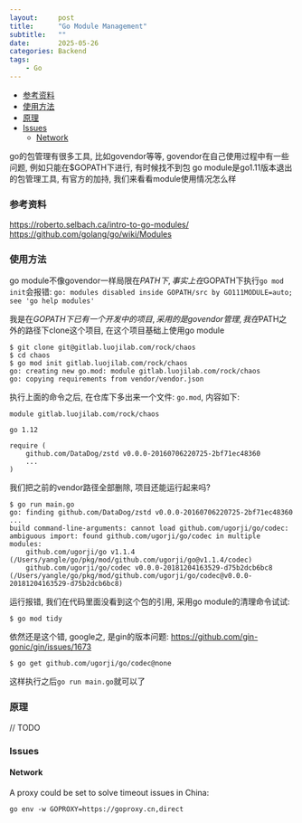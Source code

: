 ```yaml
---
layout:     post
title:      "Go Module Management"
subtitle:   ""
date:       2025-05-26
categories: Backend
tags:
    - Go
---
```


- [参考资料](#参考资料)
- [使用方法](#使用方法)
- [原理](#原理)
- [Issues](#issues)
	- [Network](#network)

go的包管理有很多工具, 比如govendor等等, govendor在自己使用过程中有一些问题, 例如只能在$GOPATH下进行, 有时候找不到包
go module是go1.11版本退出的包管理工具, 有官方的加持, 我们来看看module使用情况怎么样

### 参考资料

<https://roberto.selbach.ca/intro-to-go-modules/>
<https://github.com/golang/go/wiki/Modules>

### 使用方法

go module不像govendor一样局限在$PATH下, 事实上在$GOPATH下执行`go mod init`会报错: `go: modules disabled inside GOPATH/src by GO111MODULE=auto; see 'go help modules'`

我是在$GOPATH下已有一个开发中的项目, 采用的是govendor管理, 我在$PATH之外的路径下clone这个项目, 在这个项目基础上使用go module

```shell
$ git clone git@gitlab.luojilab.com/rock/chaos
$ cd chaos
$ go mod init gitlab.luojilab.com/rock/chaos
go: creating new go.mod: module gitlab.luojilab.com/rock/chaos
go: copying requirements from vendor/vendor.json
```
执行上面的命令之后, 在仓库下多出来一个文件: `go.mod`, 内容如下:
```
module gitlab.luojilab.com/rock/chaos

go 1.12

require (
	github.com/DataDog/zstd v0.0.0-20160706220725-2bf71ec48360
    ...
)
```
我们把之前的vendor路径全部删除, 项目还能运行起来吗?
```shell
$ go run main.go
go: finding github.com/DataDog/zstd v0.0.0-20160706220725-2bf71ec48360
...
build command-line-arguments: cannot load github.com/ugorji/go/codec: ambiguous import: found github.com/ugorji/go/codec in multiple modules:
	github.com/ugorji/go v1.1.4 (/Users/yangle/go/pkg/mod/github.com/ugorji/go@v1.1.4/codec)
	github.com/ugorji/go/codec v0.0.0-20181204163529-d75b2dcb6bc8 (/Users/yangle/go/pkg/mod/github.com/ugorji/go/codec@v0.0.0-20181204163529-d75b2dcb6bc8)
```
运行报错, 我们在代码里面没看到这个包的引用, 采用go module的清理命令试试:
```shell
$ go mod tidy
```
依然还是这个错, google之, 是gin的版本问题: <https://github.com/gin-gonic/gin/issues/1673>
```shell
$ go get github.com/ugorji/go/codec@none
```
这样执行之后`go run main.go`就可以了

### 原理

// TODO

### Issues

#### Network

A proxy could be set to solve timeout issues in China:
```shell
go env -w GOPROXY=https://goproxy.cn,direct
```